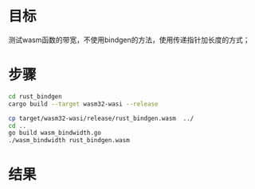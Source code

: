 # 目标
测试wasm函数的带宽，不使用bindgen的方法，使用传递指针加长度的方式；

# 步骤
```bash
cd rust_bindgen
cargo build --target wasm32-wasi --release

cp target/wasm32-wasi/release/rust_bindgen.wasm  ../
cd ..
go build wasm_bindwidth.go
./wasm_bindwidth rust_bindgen.wasm 

```

# 结果
```bash

```

